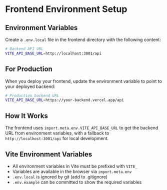 # Frontend Environment Setup

## Environment Variables

Create a `.env.local` file in the frontend directory with the following content:

```bash
# Backend API URL
VITE_API_BASE_URL=http://localhost:3001/api
```

## For Production

When you deploy your frontend, update the environment variable to point to your deployed backend:

```bash
# Production backend URL
VITE_API_BASE_URL=https://your-backend.vercel.app/api
```

## How It Works

The frontend uses `import.meta.env.VITE_API_BASE_URL` to get the backend URL from environment variables, with a fallback to `http://localhost:3001/api` for local development.

## Vite Environment Variables

- All environment variables in Vite must be prefixed with `VITE_`
- Variables are available in the browser via `import.meta.env`
- `.env.local` is ignored by git (add to .gitignore)
- `.env.example` can be committed to show the required variables
